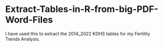 # Extract-Tables-in-R-from-big-PDF-Word-Files
I have used this to extract the 2014_2022 KDHS tables for my Fertility Trends Analysis.
